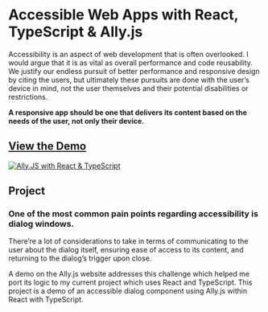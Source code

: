# Accessible Web Apps with React, TypeScript & Ally.js

Accessibility is an aspect of web development that is often overlooked. I would argue that it is as vital as overall performance and code reusability. We justify our endless pursuit of better performance and responsive design by citing the users, but ultimately these pursuits are done with the user’s device in mind, not the user themselves and their potential disabilities or restrictions.

**A responsive app should be one that delivers its content based on the needs of the user, not only their device.**

## [View the Demo](http://yuschick.github.io/AllyJS-React-TypeScript-demo)

[![Ally.JS with React & TypeScript](https://github.com/yuschick/AllyJS-React-TypeScript-demo/raw/master/src/images/screenshot.jpg)](http://yuschick.github.io/AllyJS-React-TypeScript-demo)

## Project


### One of the most common pain points regarding accessibility is dialog windows. 

There’re a lot of considerations to take in terms of communicating to the user about the dialog itself, ensuring ease of access to its content, and returning to the dialog’s trigger upon close.

A demo on the Ally.js website addresses this challenge which helped me port its logic to my current project which uses React and TypeScript. This project is a demo of an accessible dialog component using Ally.js within React with TypeScript.